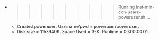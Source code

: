 * >>>>>>>>> Running inst-min-con-users-poweruser.sh ...
  * Created poweruser: Username/pwd = poweruser/poweruser.
  * Disk size = 1158940K. Space Used = 36K. Runtime = 00:00:00:01.
